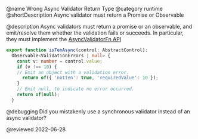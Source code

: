@name Wrong Async Validator Return Type
@category runtime
@shortDescription Async validator must return a Promise or Observable

@description
Async validators must return a promise or an observable, and emit/resolve them whether the validation fails or succeeds. In particular, they must implement the [AsyncValidatorFn API](api/forms/AsyncValidator)

```typescript
export function isTenAsync(control: AbstractControl): 
  Observable<ValidationErrors | null> {
    const v: number = control.value;
    if (v !== 10) {
    // Emit an object with a validation error.
      return of({ 'notTen': true, 'requiredValue': 10 });
    }
    // Emit null, to indicate no error occurred.
    return of(null);
  }
```

@debugging
Did you mistakenly use a synchronous validator instead of an async validator?

<!-- links -->

<!-- external links -->

<!-- end links -->

@reviewed 2022-06-28
